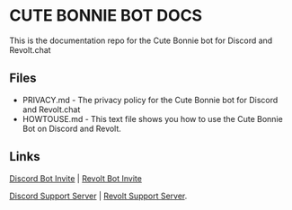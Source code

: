 # CUTE BONNIE BOT DOCS

This is the documentation repo for the Cute Bonnie bot for Discord and Revolt.chat

## Files

- PRIVACY.md - The privacy policy for the Cute Bonnie bot for Discord and Revolt.chat
- HOWTOUSE.md - This text file shows you how to use the Cute Bonnie Bot on Discord and Revolt.

## Links

[Discord Bot Invite](https://discord.com/api/oauth2/authorize?client_id=1161566954709061696&permissions=0&scope=bot%20applications.commands) | [Revolt Bot Invite](https://app.revolt.chat/bot/01HCETXZ1NW6VCVRNX8H66MREC)

[Discord Support Server](https://discord.gg/jRtcVQWWKf) | [Revolt Support Server](https://rvlt.gg/w5dMdCQ7).